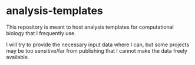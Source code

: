# analysis-templates

This repository is meant to host analysis templates for computational biology that I frequently use. 

I will try to provide the necessary input data where I can, but some projects may be too sensitive/far from publishing that I cannot make the data freely available.
